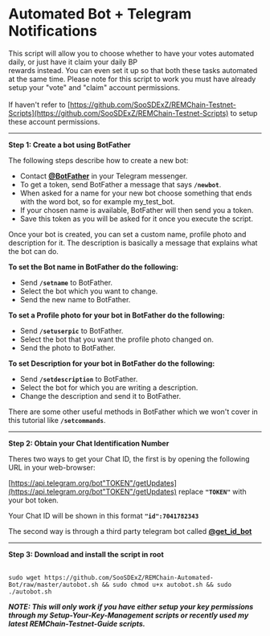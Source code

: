 # Automated Bot + Telegram Notifications

This script will allow you to choose whether to have your votes automated daily, or just have it claim your daily BP<br>rewards instead. You can even set it up so that both these tasks automated at the same time. Please note for this script to work you must have already setup your "vote" and "claim" account permissions.<br>
<br>
If haven't refer to [https://github.com/SooSDExZ/REMChain-Testnet-Scripts](https://github.com/SooSDExZ/REMChain-Testnet-Scripts) to setup these account permissions.

***

**Step 1: Create a bot using BotFather**

The following steps describe how to create a new bot:

* Contact [**@BotFather**](https://telegram.me/BotFather) in your Telegram messenger.
* To get a token, send BotFather a message that says **`/newbot`**.
* When asked for a name for your new bot choose something that ends with the word bot, so for example my_test_bot.
* If your chosen name is available, BotFather will then send you a token.
* Save this token as you will be asked for it once you execute the script.

Once your bot is created, you can set a custom name, profile photo and description for it. The description is basically a message that explains what the bot can do.

**To set the Bot name in BotFather do the following:**

* Send **`/setname`** to BotFather.
* Select the bot which you want to change.
* Send the new name to BotFather.

**To set a Profile photo for your bot in BotFather do the following:**

* Send **`/setuserpic`** to BotFather.
* Select the bot that you want the profile photo changed on.
* Send the photo to BotFather.

**To set Description for your bot in BotFather do the following:**

* Send **`/setdescription`** to BotFather.
* Select the bot for which you are writing a description.
* Change the description and send it to BotFather.

There are some other useful methods in BotFather which we won't cover in this tutorial like **`/setcommands`**.

***

**Step 2: Obtain your Chat Identification Number**

Theres two ways to get your Chat ID, the first is by opening the following URL in your web-browser: 

[https://api.telegram.org/bot"TOKEN"/getUpdates](https://api.telegram.org/bot"TOKEN"/getUpdates) replace **`"TOKEN"`** with your bot token.

Your Chat ID will be shown in this format **`"id":7041782343`**

The second way is through a third party telegram bot called [**@get_id_bot**](https://telegram.me/get_id_bot)

***

**Step 3: Download and install the script in root**
<br>
<br>
```
sudo wget https://github.com/SooSDExZ/REMChain-Automated-Bot/raw/master/autobot.sh && sudo chmod u+x autobot.sh && sudo ./autobot.sh
```
**_NOTE: This will only work if you have either setup your key permissions through my Setup-Your-Key-Management scripts or recently used my latest REMChain-Testnet-Guide scripts._**
